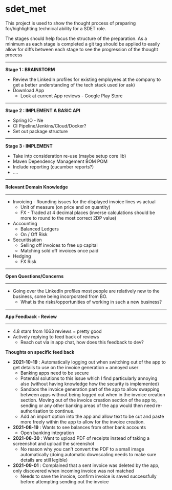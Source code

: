 # sdet_met
 
This project is used to show the thought process of preparing for/highlighting technical ability for a SDET role.

The stages should help focus the structure of the preparation.
As a minimum as each stage is completed a git tag should be applied to easily allow for diffs between each stage to see the progression of the thought process

___
**Stage 1 : BRAINSTORM**

* Review the LinkedIn profiles for existing employees at the company to get a better understanding of the tech stack used (or ask)
* Download App
  * Look at current App reviews - Google Play Store
  
___
**Stage 2 : IMPLEMENT A BASIC API**
* Spring IO - Ne
* CI Pipeline/Jenkins/Cloud/Docker?
* Set out package structure

<HR>
<B>Stage 3 : IMPLEMENT</B>

* Take into consideration re-use (maybe setup core lib)
* Maven Dependency Management BOM POM
* Include reporting (cucumber reports?)
* ....

<HR>
<B>Relevant Domain Knowledge</B>
<HR>

* Invoicing - Rounding issues for the displayed invoice lines vs actual
  * Unit of measure (on price and on quantity)
  * FX - Traded at 4 decimal places (inverse calculations should be more to round to the most correct 2DP value)
* Accounting
  * Balanced Ledgers
  * On / Off Risk
* Securitisation 
  * Selling off invoices to free up capital
  * Matching sold off invoices once paid
* Hedging
  * FX Risk


<HR>
<B>Open Questions/Concerns</B>
<HR>

* Going over the LinkedIn profiles most people are relatively new to the business, some being incorporated from BO.
  * What is the risks/opportunities of working in such a new business?

<HR>
<B>App Feedback - Review</B>
<HR>

* 4.8 stars from 1063 reviews = pretty good
* Actively replying to feed back of reviews
  * Reach out via in app chat, how does this feedback to dev?

**Thoughts on specific feed back**
* **2021-10-19** : Automatically logging out when switching out of the app to get details to use on the invoice generation = annoyed user
    * Banking apps need to be secure
    * Potential solutions to this issue which I find particularly annoying also (without having knowledge how the security is implemented)
    * Sandbox the invoice generation part of the app to allow swapping between apps without being logged out when in the invoice creation section.  Moving out of the invoice creation section of the app to, sending or any other banking areas of the app would then need re-authorisation to continue.
    * Add an import option into the app and allow text to be cut and paste more freely within the app to allow for the invoice creation.
* **2021-08-19** : Wants to see balances from other bank accounts
    * Open banking integration
*  **2021-08-30** : Want to upload PDF of receipts instead of taking a screenshot and upload the screenshot
    * No reason why you can't convert the PDF to a small image automatically (doing automatic downscaling needs to make sure details are still legible) 
*  **2021-09-01** : Complained that a sent invoice was deleted by the app, only discovered when incoming invoice was not matched
    * Needs to save the invoice, confirm invoice is saved successfully before attempting sending out the invoice